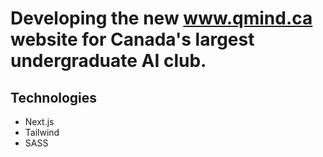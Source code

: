 # Developing the new www.qmind.ca website for Canada's largest undergraduate AI club.

## Technologies
- Next.js
- Tailwind
- SASS
